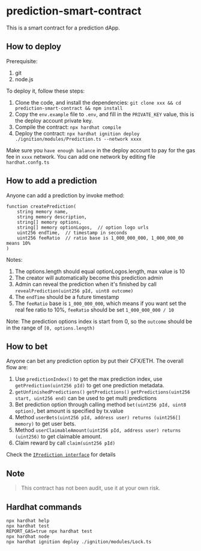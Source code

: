 # prediction-smart-contract

This is a smart contract for a prediction dApp.

## How to deploy

Prerequisite:

1. git
2. node.js

To deploy it, follow these steps:

1. Clone the code, and install the dependencies: `git clone xxx && cd prediction-smart-contract && npm install`
2. Copy the `env.example` file to `.env`, and fill in the `PRIVATE_KEY` value, this is the deploy account private key.
3. Compile the contract: `npx hardhat compile`
4. Deploy the contract: `npx hardhat ignition deploy ./ignition/modules/Prediction.ts --network xxxx`

Make sure you `have enough balance` in the deploy account to pay for the gas fee in `xxxx` network. You can add one network by editing file `hardhat.confg.ts`

## How to add a prediction

Anyone can add a prediction by invoke method:

```solidity
function createPrediction(
    string memory name, 
    string memory description, 
    string[] memory options, 
    string[] memory optionLogos,  // option logo urls
    uint256 endTime,  // timestamp in seconds
    uint256 feeRatio  // ratio base is 1_000_000_000, 1_000_000_00 means 10%
)
```

Notes:

1. The options.length should equal optionLogos.length, max value is 10
2. The creator will automatically become this prediction admin
3. Admin can reveal the prediction when it's finished by call `revealPrediction(uint256 pId, uint8 outcome)`
4. The `endTime` should be a future timestamp
5. The `feeRatio` base is `1_000_000_000`, which means if you want set the real fee ratio to 10%, `feeRatio` should be set `1_000_000_000 / 10`

Note: The prediction options index is start from 0, so the `outcome` should be in the range of `[0, options.length)`

## How to bet

Anyone can bet any prediction option by put their CFX/ETH. The overall flow are:

1. Use `predictionIndex()` to get the max prediction index, use `getPrediction(uint256 pId)` to get one prediction metadata.
2. `getUnfinishedPredictions()` `getPredictions()` `getPredictions(uint256 start, uint256 end)` can be used to get multi predictions
3. Bet prediction option through calling method `bet(uint256 pId, uint8 option)`, bet amount is specified by tx.value
4. Method `userBets(uint256 pId, address user) returns (uint256[] memory)` to get user bets.
5. Method `userClaimableAmount(uint256 pId, address user) returns (uint256)` to get claimable amount.
6. Claim reward by call `claim(uint256 pId)`

Check the [`IPrediction interface`](./contracts/IPrediction.sol) for details

## Note

> This contract has not been audit, use it at your own risk.

## Hardhat commands

```shell
npx hardhat help
npx hardhat test
REPORT_GAS=true npx hardhat test
npx hardhat node
npx hardhat ignition deploy ./ignition/modules/Lock.ts
```
